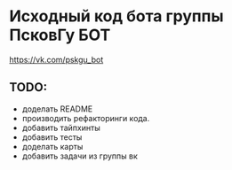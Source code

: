 # Исходный код бота группы ПсковГу БОТ
https://vk.com/pskgu_bot

## TODO:
- доделать README
- производить рефакторинги кода.
- добавить тайпхинты
- добавить тесты
- доделать карты
- добавить задачи из группы вк

